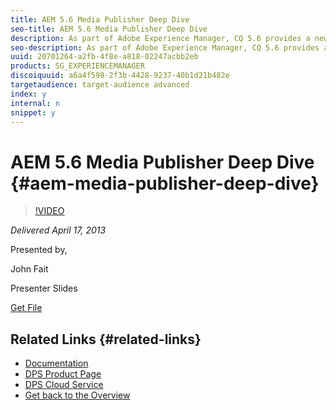 ```yaml
---
title: AEM 5.6 Media Publisher Deep Dive 
seo-title: AEM 5.6 Media Publisher Deep Dive 
description: As part of Adobe Experience Manager, CQ 5.6 provides a new Commerce Framework to build Experience Driven Commerce websites on top of a 3rd party Commerce Platform. This session provides an overview of the framework from an architectural perspective and presents some details of the reference implementation, based on the JCR repository.
seo-description: As part of Adobe Experience Manager, CQ 5.6 provides a new Commerce Framework to build Experience Driven Commerce websites on top of a 3rd party Commerce Platform. This session provides an overview of the framework from an architectural perspective and presents some details of the reference implementation, based on the JCR repository.
uuid: 20701264-a2fb-4f8e-a818-02247acbb2eb
products: SG_EXPERIENCEMANAGER
discoiquuid: a6a4f598-2f3b-4428-9237-40b1d21b482e
targetaudience: target-audience advanced
index: y
internal: n
snippet: y
---
```


# AEM 5.6 Media Publisher Deep Dive {#aem-media-publisher-deep-dive}

>[!VIDEO](https://video.tv.adobe.com/v/19574/?quality=9)

*Delivered April 17, 2013*

Presented by,

John Fait

Presenter Slides

[Get File](assets/cq-gems-aem-media-publisher-04-17-2013-final.pdf)

## Related Links {#related-links}

* [Documentation](https://docs.adobe.com/content/docs/en/cq/5-6-1/media-publisher.html)
* [DPS Product Page](http://www.adobe.com/ca/products/digital-publishing-suite-family.html)
* [DPS Cloud Service](https://digitalpublishing.acrobat.com/welcome.html)
* [Get back to the Overview](https://helpx.adobe.com/experience-manager/kt/eseminars/gems/aem-index.html)

